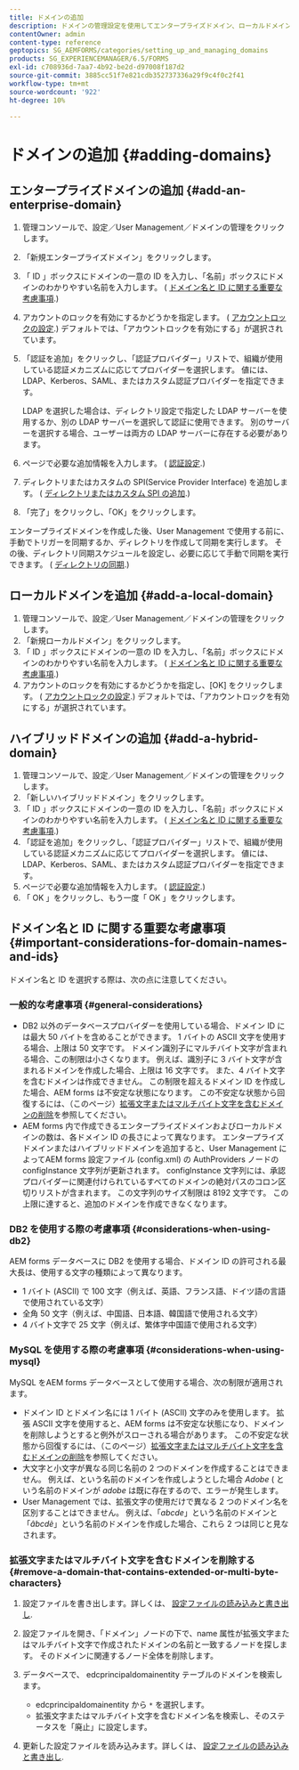 ```yaml
---
title: ドメインの追加
description: ドメインの管理設定を使用してエンタープライズドメイン、ローカルドメインまたはハイブリッドドメインを追加する方法と、ドメイン名および ID に関する一般的な考慮事項について説明します。
contentOwner: admin
content-type: reference
geptopics: SG_AEMFORMS/categories/setting_up_and_managing_domains
products: SG_EXPERIENCEMANAGER/6.5/FORMS
exl-id: c708936d-7aa7-4b92-be2d-d97008f187d2
source-git-commit: 3885cc51f7e821cdb352737336a29f9c4f0c2f41
workflow-type: tm+mt
source-wordcount: '922'
ht-degree: 10%

---
```


# ドメインの追加 {#adding-domains}

## エンタープライズドメインの追加 {#add-an-enterprise-domain}

1. 管理コンソールで、設定／User Management／ドメインの管理をクリックします。
1. 「新規エンタープライズドメイン」をクリックします。
1. 「 ID 」ボックスにドメインの一意の ID を入力し、「名前」ボックスにドメインのわかりやすい名前を入力します。 ( [ドメイン名と ID に関する重要な考慮事項](adding-domains.md#important-considerations-for-domain-names-and-ids).)
1. アカウントのロックを有効にするかどうかを指定します。 ( [アカウントロックの設定](/help/forms/using/admin-help/configure-account-locking-settings.md#configure-account-locking-settings).) デフォルトでは、「アカウントロックを有効にする」が選択されています。
1. 「認証を追加」をクリックし、「認証プロバイダー」リストで、組織が使用している認証メカニズムに応じてプロバイダーを選択します。 値には、LDAP、Kerberos、SAML、またはカスタム認証プロバイダーを指定できます。

   LDAP を選択した場合は、ディレクトリ設定で指定した LDAP サーバーを使用するか、別の LDAP サーバーを選択して認証に使用できます。 別のサーバーを選択する場合、ユーザーは両方の LDAP サーバーに存在する必要があります。

1. ページで必要な追加情報を入力します。 ( [認証設定](/help/forms/using/admin-help/configuring-authentication-providers.md#authentication-settings).)
1. ディレクトリまたはカスタムの SPI(Service Provider Interface) を追加します。 ( [ディレクトリまたはカスタム SPI の追加](/help/forms/using/admin-help/configuring-directories.md#adding-directories-or-custom-spis).)
1. 「完了」をクリックし、「OK」をクリックします。

エンタープライズドメインを作成した後、User Management で使用する前に、手動でトリガーを同期するか、ディレクトリを作成して同期を実行します。 その後、ディレクトリ同期スケジュールを設定し、必要に応じて手動で同期を実行できます。 ( [ディレクトリの同期](/help/forms/using/admin-help/synchronizing-directories.md#synchronizing-directories).)

## ローカルドメインを追加 {#add-a-local-domain}

1. 管理コンソールで、設定／User Management／ドメインの管理をクリックします。
1. 「新規ローカルドメイン」をクリックします。
1. 「 ID 」ボックスにドメインの一意の ID を入力し、「名前」ボックスにドメインのわかりやすい名前を入力します。 ( [ドメイン名と ID に関する重要な考慮事項](adding-domains.md#important-considerations-for-domain-names-and-ids).)
1. アカウントのロックを有効にするかどうかを指定し、[OK] をクリックします。 ( [アカウントロックの設定](/help/forms/using/admin-help/configure-account-locking-settings.md#configure-account-locking-settings).) デフォルトでは、「アカウントロックを有効にする」が選択されています。

## ハイブリッドドメインの追加 {#add-a-hybrid-domain}

1. 管理コンソールで、設定／User Management／ドメインの管理をクリックします。
1. 「新しいハイブリッドドメイン」をクリックします。
1. 「 ID 」ボックスにドメインの一意の ID を入力し、「名前」ボックスにドメインのわかりやすい名前を入力します。 ( [ドメイン名と ID に関する重要な考慮事項](adding-domains.md#important-considerations-for-domain-names-and-ids).)
1. 「認証を追加」をクリックし、「認証プロバイダー」リストで、組織が使用している認証メカニズムに応じてプロバイダーを選択します。 値には、LDAP、Kerberos、SAML、またはカスタム認証プロバイダーを指定できます。
1. ページで必要な追加情報を入力します。 ( [認証設定](/help/forms/using/admin-help/configuring-authentication-providers.md#authentication-settings).)
1. 「 OK 」をクリックし、もう一度「 OK 」をクリックします。

## ドメイン名と ID に関する重要な考慮事項 {#important-considerations-for-domain-names-and-ids}

ドメイン名と ID を選択する際は、次の点に注意してください。

### 一般的な考慮事項 {#general-considerations}

* DB2 以外のデータベースプロバイダーを使用している場合、ドメイン ID には最大 50 バイトを含めることができます。 1 バイトの ASCII 文字を使用する場合、上限は 50 文字です。 ドメイン識別子にマルチバイト文字が含まれる場合、この制限は小さくなります。 例えば、識別子に 3 バイト文字が含まれるドメインを作成した場合、上限は 16 文字です。 また、4 バイト文字を含むドメインは作成できません。 この制限を超えるドメイン ID を作成した場合、AEM forms は不安定な状態になります。 この不安定な状態から回復するには、（このページ）[拡張文字またはマルチバイト文字を含むドメインの削除](adding-domains.md#remove-a-domain-that-contains-extended-or-multi-byte-characters)を参照してください。
* AEM forms 内で作成できるエンタープライズドメインおよびローカルドメインの数は、各ドメイン ID の長さによって異なります。 エンタープライズドメインまたはハイブリッドドメインを追加すると、User Management によってAEM forms 設定ファイル (config.xml) の AuthProviders ノードの configInstance 文字列が更新されます。 configInstance 文字列には、承認プロバイダーに関連付けられているすべてのドメインの絶対パスのコロン区切りリストが含まれます。 この文字列のサイズ制限は 8192 文字です。 この上限に達すると、追加のドメインを作成できなくなります。

### DB2 を使用する際の考慮事項 {#considerations-when-using-db2}

AEM forms データベースに DB2 を使用する場合、ドメイン ID の許可される最大長は、使用する文字の種類によって異なります。

* 1 バイト (ASCII) で 100 文字（例えば、英語、フランス語、ドイツ語の言語で使用されている文字）
* 全角 50 文字（例えば、中国語、日本語、韓国語で使用される文字）
* 4 バイト文字で 25 文字（例えば、繁体字中国語で使用される文字）

### MySQL を使用する際の考慮事項 {#considerations-when-using-mysql}

MySQL をAEM forms データベースとして使用する場合、次の制限が適用されます。

* ドメイン ID とドメイン名には 1 バイト (ASCII) 文字のみを使用します。 拡張 ASCII 文字を使用すると、AEM forms は不安定な状態になり、ドメインを削除しようとすると例外がスローされる場合があります。 この不安定な状態から回復するには、（このページ）[拡張文字またはマルチバイト文字を含むドメインの削除](adding-domains.md#remove-a-domain-that-contains-extended-or-multi-byte-characters)を参照してください。
* 大文字と小文字が異なる同じ名前の 2 つのドメインを作成することはできません。 例えば、という名前のドメインを作成しようとした場合 *Adobe* ( という名前のドメインが *adobe* は既に存在するので、エラーが発生します。
* User Management では、拡張文字の使用だけで異なる 2 つのドメイン名を区別することはできません。 例えば、「*abcde*」という名前のドメインと「*âbcdè*」という名前のドメインを作成した場合、これら 2 つは同じと見なされます。

### 拡張文字またはマルチバイト文字を含むドメインを削除する {#remove-a-domain-that-contains-extended-or-multi-byte-characters}

1. 設定ファイルを書き出します。詳しくは、 [設定ファイルの読み込みと書き出し](/help/forms/using/admin-help/importing-exporting-configuration-file.md#importing-and-exporting-the-configuration-file).
1. 設定ファイルを開き、「ドメイン」ノードの下で、name 属性が拡張文字またはマルチバイト文字で作成されたドメインの名前と一致するノードを探します。 そのドメインに関連するノード全体を削除します。
1. データベースで、 edcprincipaldomainentity テーブルのドメインを検索します。

   * edcprincipaldomainentity から `*` を選択します。
   * 拡張文字またはマルチバイト文字を含むドメイン名を検索し、そのステータスを「廃止」に設定します。

1. 更新した設定ファイルを読み込みます。詳しくは、 [設定ファイルの読み込みと書き出し](/help/forms/using/admin-help/importing-exporting-configuration-file.md#importing-and-exporting-the-configuration-file).
